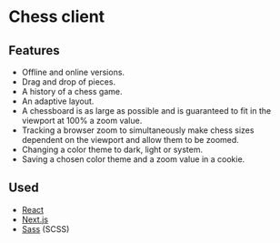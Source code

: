# Chess client

## Features

- Offline and online versions.
- Drag and drop of pieces.
- A history of a chess game.
- An adaptive layout.
- A chessboard is as large as possible and is guaranteed to fit in the viewport at 100% a zoom
  value.
- Tracking a browser zoom to simultaneously make chess sizes dependent on the viewport and allow
  them to be zoomed.
- Changing a color theme to dark, light or system.
- Saving a chosen color theme and a zoom value in a cookie.

## Used

- [React](https://github.com/facebook/react)
- [Next.js](https://github.com/vercel/next.js)
- [Sass](https://github.com/sass/sass) (SCSS)
